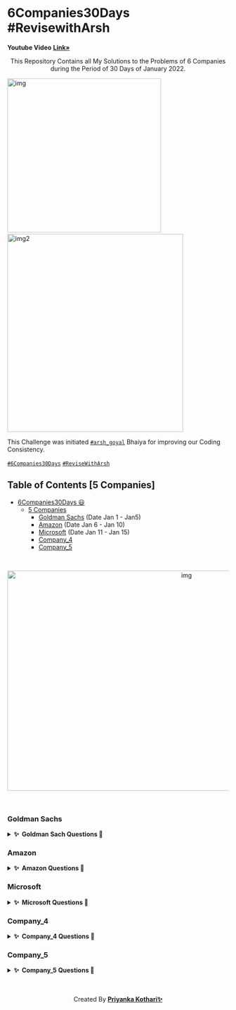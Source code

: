# 6Companies30Days #RevisewithArsh  
   
<b>Youtube Video</b> <a href="https://www.youtube.com/watch?v=8ESo_bXhRC4&ab_channel=ArshGoyal"><strong>Link»</strong></a><br/>

<p align="center">
  This Repository Contains all My Solutions to the Problems of 6 Companies during the Period  of 30 Days of January 2022. 
  
  
  <img src="https://cdn.dribbble.com/users/331265/screenshots/2542587/gabi-d.gif" alt="img" width="350" height="350">&nbsp;&nbsp;&nbsp;&nbsp;&nbsp;
   <img src="https://cdn.dribbble.com/users/5448869/screenshots/11964344/media/7c1a55db92d1d015c51ad7595a2b82ff.png?compress=1&resize=400x300" alt="img2" width="400" height="450">
  </p>

  This Challenge was initiated [`#arsh_goyal`](https://twitter.com/arsh_goyal) Bhaiya for improving our Coding Consistency.
  
  [`#6Companies30Days`](https://twitter.com/search?q=6companies30days&src=typed_query)
  [`#ReviseWithArsh`](https://twitter.com/search?q=%23ReviseWithArsh&src=typeahead_click)
  <br/>
</p>
 
## Table of Contents [5 Companies]

- [6Companies30Days 😃](#6companies30days)
  - [5 Companies](#5-companies)
    - [Goldman Sachs](#goldman-sachs) (Date Jan 1 - Jan5)
    - [Amazon](#Amazon) (Date Jan 6 - Jan 10)
    - [Microsoft](#company_3) (Date Jan 11 - Jan 15)
    - [Company_4](#company_4)
    - [Company_5](#company_5)

 </br>
 <p align="center">
 <img  src="https://miro.medium.com/max/1838/1*QazOU42hKH76752hLS99Sw.gif" alt="img" width="800" height="500"></p>
<br/>

### Goldman Sachs

<details>
  <summary><b>✨&nbsp;&nbsp;Goldman&nbsp;Sach&nbsp;Questions 🎉</b></summary>
  <br/>

| Sr.No |                   Question                  | CheckList  |   Link    |
|:-----:|:-------------------------------------------:|:---------: | :-------: |
|   1   |           Print Anagrams Together           |   Done     |<a href="https://practice.geeksforgeeks.org/problems/print-anagrams-together/1/">Link</a>   |
|   2   |            Overlapping Rectangles           |   Done     |<a href="https://practice.geeksforgeeks.org/problems/overlapping-rectangles1924/1/">Link</a>   |
|   3   |      Subarray with Product less than k      |   Done     |<a href="https://practice.geeksforgeeks.org/problems/count-the-subarrays-having-product-less-than-k1708/1/">Link</a>   |
|   4   |             Run Length Encoding             |   Done     |<a href="https://practice.geeksforgeeks.org/problems/run-length-encoding/1/">Link</a>   |
|   5   |                 Ugly Numbers                |   Done     |<a href="https://practice.geeksforgeeks.org/problems/ugly-numbers2254/1/">Link</a>   | 
|   6   |      Greatest Common Divisor of Strings     |   Done     |<a href="https://leetcode.com/problems/greatest-common-divisor-of-strings/">Link</a>   |
|   7   |          Kid which gets Damaged Toy         |   Done     |<a href="https://www.geeksforgeeks.org/distributing-m-items-circle-size-n-starting-k-th-position/">Link</a>   |
|   8   |           Total Decoding Messages           |   Done     |<a href="https://practice.geeksforgeeks.org/problems/total-decoding-messages1235/1/">Link</a>   |
|   9   |          Number following a pattern         |   Done     |<a href="https://practice.geeksforgeeks.org/problems/number-following-a-pattern3126/1">Link</a>   |
|   10  | Max 10 numbers in a list having 10M entries |   Done     |<a href="#">Link</a>   |
|   11  |          Find Missing And Repeating         |   Done     |<a href="https://practice.geeksforgeeks.org/problems/find-missing-and-repeating2512/1/">Link</a>   |
|   12  |      Total Squares in a N*N chessboard      |   Done     |<a href="https://practice.geeksforgeeks.org/problems/squares-in-nn-chessboard1801/1">Link</a>   |
|   13  |              Decode the string              |   Done     |<a href="https://practice.geeksforgeeks.org/problems/decode-the-string2444/1">Link</a>   |
|   14  |          Minimum Size Subarray Sum          |   Done     |<a href="https://leetcode.com/problems/minimum-size-subarray-sum/">Link</a>   |
|   15  |         Array Pair Sum Divisibility         |   Done     |<a href="https://practice.geeksforgeeks.org/problems/array-pair-sum-divisibility-problem3257/1">Link</a>   |

</details>

### Amazon

<details>
  <summary><b>✨&nbsp;&nbsp;Amazon&nbsp;Questions 🎉</b></summary>
  <br/>
  
| Sr.No |                   Question                  | CheckList  |   Link   |
|:-----:|:-------------------------------------------:|:---------: |:-------: |
|   1   |          Calculating Maximum Profitr        |   Done     | <a href="https://practice.geeksforgeeks.org/problems/maximum-profit4657/1#">Link</a>   |
|   2   |            Longest Mountain                 |   Done     | <a href="https://leetcode.com/problems/longest-mountain-in-array/">Link</a>   |
|   3   |          IPL 2021 - Match Day 2             |   Done     | <a href="https://practice.geeksforgeeks.org/problems/deee0e8cf9910e7219f663c18d6d640ea0b87f87/1/">Link</a> |
|   4   |     Brackets in Matrix Chain Multiplication |   Done     | <a href="https://practice.geeksforgeeks.org/problems/deee0e8cf9910e7219f663c18d6d640ea0b87f87/1/">Link</a> |
|   5   |             Phone directory                 |   Done     | <a href="https://practice.geeksforgeeks.org/problems/phone-directory4628/1/">Link</a> |
|   6   |      Maximum of all subarrays of size k     |   Done     | <a href="https://practice.geeksforgeeks.org/problems/maximum-of-all-subarrays-of-size-k3101/1">Link</a>   | 
|   7   |   First non-repeating character in a stream |   Done     | <a href="https://practice.geeksforgeeks.org/problems/first-non-repeating-character-in-a-stream1216/1">Link</a>   |
|   8   |         Count ways to N'th Stair            |   Done     | <a href="https://practice.geeksforgeeks.org/problems/count-ways-to-nth-stairorder-does-not-matter1322/1/">Link</a>   |
|   9   | Which among them forms a perfect Sudoku Pattern ?|   Done     | <a href="https://practice.geeksforgeeks.org/problems/is-sudoku-valid4820/1/">Link</a>   |
|   10  |           Nuts and Bolts Problem            |   Done     | <a href="https://practice.geeksforgeeks.org/problems/nuts-and-bolts-problem0431/1">Link</a>   |
|   11  |    Tree Serialization and Deserialization   |   Done     | <a href="https://practice.geeksforgeeks.org/problems/serialize-and-deserialize-a-binary-tree/1">Link</a>   |
|   12  |   Column name from a given column number    |   Done     | <a href="https://practice.geeksforgeeks.org/problems/column-name-from-a-given-column-number4244/1/">Link</a>   |
|   13  |              Rotten Oranges                 |   Done     | <a href="https://leetcode.com/problems/rotting-oranges/">Link</a>   | 
|   14  |               Tree Burning                  |   Done     | <a href="https://practice.geeksforgeeks.org/problems/burning-tree/1/">Link</a>   |
|   15  | Delete N nodes after M nodes of a linked list   |   Done     | <a href="https://practice.geeksforgeeks.org/problems/delete-n-nodes-after-m-nodes-of-a-linked-list/1/">Link</a>   |


</details>

### Microsoft

<details>
  <summary><b>✨&nbsp;&nbsp;Microsoft&nbsp;Questions 🎉</b></summary>
  <br/>

</details>

### Company_4

<details>
  <summary><b>✨&nbsp;&nbsp;Company_4&nbsp;Questions 🎉</b></summary>
  <br/>


</details>

### Company_5

<details>
  <summary><b>✨&nbsp;&nbsp;Company_5&nbsp;Questions 🎉</b></summary>
  <br/>

</details>
<br/><br/>
<p align="center">Created By <b><a href="https://twitter.com/priyanka751001">Priyanka Kothari✨ </a></b></p>
